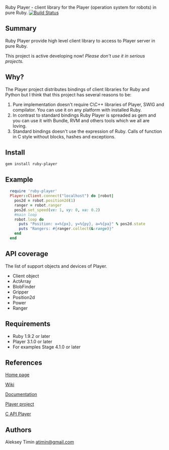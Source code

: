 Ruby Player - client library for the Player (operation system for robots) in pure Ruby. [![Build Status](https://secure.travis-ci.org/flipback/ruby-player.png)](http://travis-ci.org/flipback/ruby-player)

Summary
-------------------------------------
Ruby Player provide high level client library to access to Player server in pure Ruby.

This project is active developing now! *Please don't use it in serious projects.*

Why?
-------------------------------------
The Player project distributes bindings of client libraries for Ruby and Python but I think that this project has several reasons to be:

1. Pure implementation doesn't require C\C++ libraries of Player, SWIG and compilator. You can use it on any platform with installed Ruby.
2. In contrast to standard bindings Ruby Player is spreaded as gem and you can use it with Bundle, RVM and others tools which we all are loving.
3. Standard bindings doesn't use the expression of Ruby. Calls of function in C style without blocks, hashes and exceptions. 

Install
-------------------------------------

`gem install ruby-player`

Example
-------------------------------------

  ```ruby
    require 'ruby-player'
    Player::Client.connect("localhost") do |robot|
      pos2d = robot.position2d(1)
      ranger = robot.ranger
      pos2d.set_speed(vx: 1, vy: 0, va: 0.2)
      #main loop
      robot.loop do
        puts "Position: x=%{px}, y=%{py}, a=%{pa}" % pos2d.state
        puts "Rangers: #{ranger.collect(&:range)}"
      end
    end
  ```

API coverage 
-------------------------------------
The list of support objects and devices of Player.

* Client object
* ActArray
* BlobFinder
* Gripper
* Position2d
* Power
* Ranger


Requirements
-------------------------------------

* Ruby 1.9.2 or later 
* Player 3.1.0 or later
* For examples Stage 4.1.0 or later

References
-------------------------------------

[Home page](http://www.github.com/flipback/ruby-player)

[Wiki](https://github.com/flipback/ruby-player/wiki)

[Documentation](http://rubydoc.info/gems/ruby-player/)

[Player project](http://playerstage.sourceforge.net/)

[C API Player](http://playerstage.sourceforge.net/doc/Player-svn/player/group__player__clientlib__libplayerc.html)

Authors
-------------------------------------

Aleksey Timin <atimin@gmail.com>
